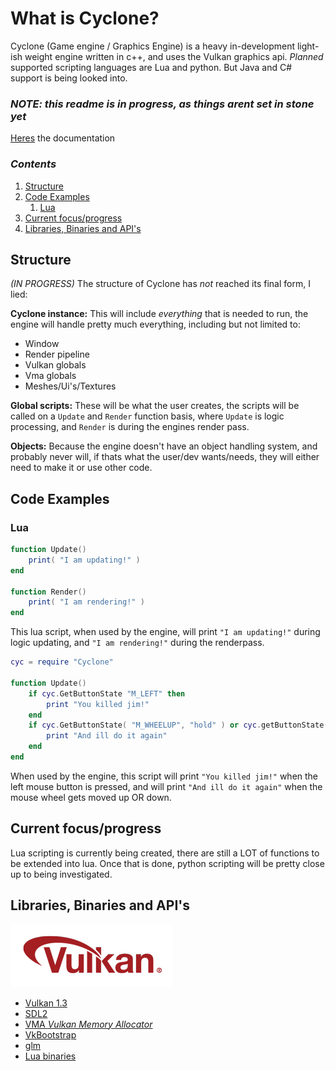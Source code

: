 # What is Cyclone?
Cyclone (Game engine / Graphics Engine) is a heavy in-development light-ish weight engine written in c++, and uses the Vulkan graphics api. *Planned* supported scripting languages are Lua and python. But Java and C# support is being looked into.


### *NOTE: this readme is in progress, as things arent set in stone yet*

[Heres](docs/documentation.md) the documentation

### *Contents*

1. [Structure](#structure)
2. [Code Examples](#code-examples)
    1. [Lua](#lua)
3. [Current focus/progress](#current-focusprogress)
4. [Libraries, Binaries and API's](#libraries-binaries-and-apis)

## Structure

*(IN PROGRESS)* The structure of Cyclone has *not* reached its final form, I lied:

**Cyclone instance:**
This will include *everything* that is needed to run, the engine will handle pretty much everything, including but not limited to:
- Window
- Render pipeline
- Vulkan globals
- Vma globals
- Meshes/Ui's/Textures

**Global scripts:**
These will be what the user creates, the scripts will be called on a ``Update`` and ``Render`` function basis, where ``Update`` is logic processing, and ``Render`` is during the engines render pass. 

**Objects:**
Because the engine doesn't have an object handling system, and probably never will, if thats what the user/dev wants/needs, they will either need to make it or use other code.


## Code Examples

### Lua

```lua
function Update()
    print( "I am updating!" )
end

function Render()
    print( "I am rendering!" )
end
```
This lua script, when used by the engine, will print ``"I am updating!"`` during logic updating, and ``"I am rendering!"`` during the renderpass.

```lua
cyc = require "Cyclone"

function Update()
    if cyc.GetButtonState "M_LEFT" then
        print "You killed jim!"
    end
    if cyc.GetButtonState( "M_WHEELUP", "hold" ) or cyc.getButtonState( "M_WHEELDOWN", "hold" ) then
        print "And ill do it again"
    end
end
```
When used by the engine, this script will print ``"You killed jim!"`` when the left mouse button is pressed, and will print ``"And ill do it again"`` when the mouse wheel gets moved up OR down.


## Current focus/progress
Lua scripting is currently being created, there are still a LOT of functions to be extended into lua. Once that is done, python scripting will be pretty close up to being investigated.


## Libraries, Binaries and API's
![Vulkan](docs/Vulkan_100px_Dec16.png)
- [Vulkan 1.3](https://www.vulkan.org/)
- [SDL2](https://www.libsdl.org/)
- [VMA *Vulkan Memory Allocator*](https://github.com/GPUOpen-LibrariesAndSDKs/VulkanMemoryAllocator)
- [VkBootstrap](https://github.com/charles-lunarg/vk-bootstrap)
- [glm](https://github.com/g-truc/glm)
- [Lua binaries](http://luabinaries.sourceforge.net)
